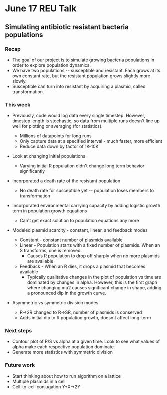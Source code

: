 # June 17 REU Talk
## Simulating antibiotic resistant bacteria populations

### Recap
* The goal of our project is to simulate growing bacteria populations in
order to explore population dynamics.
* We have two populations -- susceptible and resistant. Each grows at its
own constant rate, but the resistant population grows slightly more slowly.
* Susceptible can turn into resistant by acquiring a plasmid,
called transformation.


### This week

* Previously, code would log data every single timestep. However,
timestep length is stochastic, so data from multiple runs doesn't line up
well for plotting or averaging (for statistics).  
    * Millions of datapoints for long runs
    * Only capture data at a specified interval - much faster, more efficient
    * Reduce data down by factor of 1K-10K

* Look at changing initial populations
    * Varying initial R population didn't change long term behavior significantly


* Incorporated a death rate of the resistant population
    * No death rate for susceptible yet -- population loses members to
    transformation


* Incorporated environmental carrying capacity by adding logistic
growth term in population growth equations
    * Can't get exact solution to population equations any more


* Modeled plasmid scarcity - constant, linear, and feedback modes
    * Constant - constant number of plasmids available
    * Linear - Population starts with a fixed number of plasmids. When an
    S transforms, one is removed.
        * Causes R population to drop off sharply when no more plasmids are
        available
    * Feedback - When an R dies, it drops a plasmid that becomes available
        * Typically qualitative changes in the plot of population vs time
        are dominated by changes in alpha. However, this is the first graph
        where changing mu2 causes significant change in shape, adding a pronounced dip in the growth curve.


* Asymmetric vs symmetric division modes
    * R->2R changed to R->SR, number of plasmids is conserved
    * Adds initial dip to R population growth, doesn't affect long-term

### Next steps

* Contour plot of R/S vs alpha at a given time. Look to see what values of
alpha make each respective population dominate.
* Generate more statistics with symmetric division

### Future work

* Start thinking about how to run algorithm on a lattice
* Multiple plasmids in a cell
* Cell-to-cell conjugation Y+X->2Y
